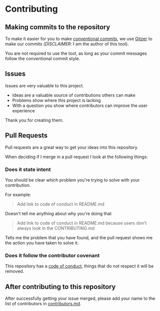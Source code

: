 # Contributing

## Making commits to the repository

To make it easier for you to make [conventional
commits](https://www.conventionalcommits.org/en/v1.0.0/), we use
[Gitzer](https://github.com/IgnisDa/Gitzer) to make our commits (_DISCLAIMER_: I am the
author of this tool).

You are not required to use the tool, as long as your commit messages follow the
conventional commit style.

## Issues

Issues are very valuable to this project.

- Ideas are a valuable source of contributions others can make
- Problems show where this project is lacking
- With a question you show where contributors can improve the user experience

Thank you for creating them.

## Pull Requests

Pull requests are a great way to get your ideas into this repository.

When deciding if I merge in a pull request I look at the following things:

### Does it state intent

You should be clear which problem you're trying to solve with your
contribution.

For example:

> Add link to code of conduct in README.md

Doesn't tell me anything about why you're doing that

> Add link to code of conduct in README.md because users don't always
> look in the CONTRIBUTING.md

Tells me the problem that you have found, and the pull request shows me
the action you have taken to solve it.

### Does it follow the contributor covenant

This repository has a [code of conduct](CODE_OF_CONDUCT.md), things that do not
respect it will be removed.

## After contributing to this repository

After successfully getting your issue merged, please add your name to the list of
contributors in [contributors.md](contributors.md).
